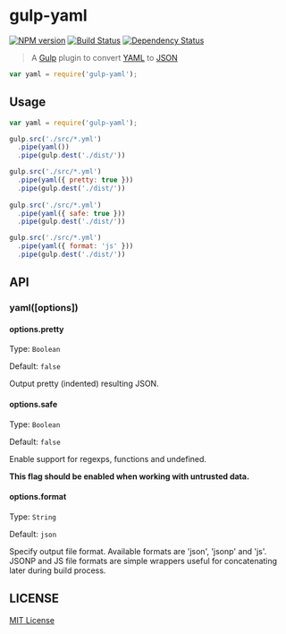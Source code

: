 # gulp-yaml

[![NPM version](https://badge.fury.io/js/gulp-yaml.png)](http://badge.fury.io/js/gulp-yaml)
[![Build Status](https://travis-ci.org/CrissDev/gulp-yaml.png?branch=master)](https://travis-ci.org/CrissDev/gulp-yaml)
[![Dependency Status](https://david-dm.org/CrissDev/gulp-yaml.png)](https://david-dm.org/CrissDev/gulp-yaml)

> A [Gulp](https://github.com/gulpjs/gulp) plugin to convert [YAML](http://en.wikipedia.org/wiki/YAML) to [JSON](http://en.wikipedia.org/wiki/JSON)


```javascript
var yaml = require('gulp-yaml');
```

## Usage

```javascript
var yaml = require('gulp-yaml');

gulp.src('./src/*.yml')
  .pipe(yaml())
  .pipe(gulp.dest('./dist/'))

gulp.src('./src/*.yml')
  .pipe(yaml({ pretty: true }))
  .pipe(gulp.dest('./dist/'))
  
gulp.src('./src/*.yml')
  .pipe(yaml({ safe: true }))
  .pipe(gulp.dest('./dist/'))

gulp.src('./src/*.yml')
  .pipe(yaml({ format: 'js' }))
  .pipe(gulp.dest('./dist/'))
```


## API

### yaml([options])

#### options.pretty

Type: `Boolean`

Default: `false`

Output pretty (indented) resulting JSON.

#### options.safe

Type: `Boolean`

Default: `false`

Enable support for regexps, functions and undefined. 

**This flag should be enabled when working with untrusted data.**

#### options.format

Type: `String`

Default: `json`

Specify output file format. Available formats are 'json', 'jsonp' and 'js'. JSONP and JS file formats are simple wrappers useful for concatenating later during build process.

## LICENSE

[MIT License](http://en.wikipedia.org/wiki/MIT_License)
